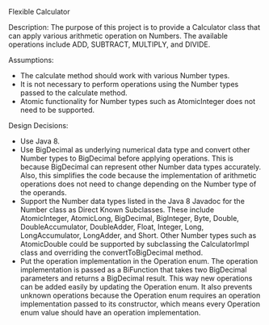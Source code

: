 Flexible Calculator

Description:
The purpose of this project is to provide a Calculator class that can apply various 
arithmetic operation on Numbers. The available operations include ADD, SUBTRACT, 
MULTIPLY, and DIVIDE.

Assumptions:
- The calculate method should work with various Number types.
- It is not necessary to perform operations using the Number types passed to
the calculate method.
- Atomic functionality for Number types such as AtomicInteger does not need to
be supported.

Design Decisions:
- Use Java 8.
- Use BigDecimal as underlying numerical data type and convert other Number types
to BigDecimal before applying operations. This is because BigDecimal
can represent other Number data types accurately. Also, this simplifies the
code because the implementation of arithmetic operations does not need to change
depending on the Number type of the operands.
- Support the Number data types listed in the Java 8 Javadoc for the Number class
as Direct Known Subclasses. These include AtomicInteger, AtomicLong, BigDecimal, BigInteger, Byte, Double, 
DoubleAccumulator, DoubleAdder, Float, Integer, Long, LongAccumulator, LongAdder, and Short. Other Number 
types such as AtomicDouble could be supported by subclassing the CalculatorImpl class and overriding the
convertToBigDecimal method.
- Put the operation implementation in the Operation enum. The operation 
implementation is passed as a BiFunction that takes two BigDecimal parameters 
and returns a BigDecimal result. This way new operations can be added easily by
updating the Operation enum. It also prevents unknown operations because the Operation enum
requires an operation implementation passed to its constructor, which means every Operation enum value
should have an operation implementation.
